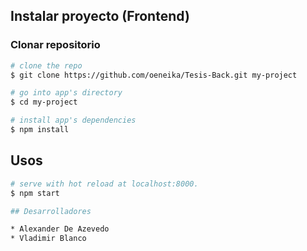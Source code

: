 ## Instalar proyecto (Frontend)

### Clonar repositorio

```bash
# clone the repo
$ git clone https://github.com/oeneika/Tesis-Back.git my-project

# go into app's directory
$ cd my-project

# install app's dependencies
$ npm install
```

## Usos

```bash
# serve with hot reload at localhost:8000.
$ npm start

## Desarrolladores

* Alexander De Azevedo
* Vladimir Blanco
```
